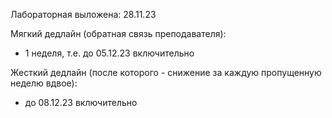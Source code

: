 Лабораторная выложена: 28.11.23

Мягкий дедлайн (обратная связь преподавателя): 
* 1 неделя, т.е. до 05.12.23 включительно

Жесткий дедлайн (после которого - снижение за каждую пропущенную неделю вдвое):
* до 08.12.23 включительно
